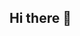 ## Hi there 👋

<!--
**initnegi/initnegi** is a ✨ _special_ ✨ repository because its `README.md` (this file) appears on your GitHub profile.
![](https://komarev.com/ghpvc/?username=initnegi)
Here are some ideas to get you started:

- 🔭 I’m currently working on ...
- 🌱 I’m currently learning ...
- 👯 I’m looking to collaborate on ...
- 🤔 I’m looking for help with ...
- 💬 Ask me about ...
- 📫 How to reach me: ...
- 😄 Pronouns: ...
- ⚡ Fun fact: ...
-->
